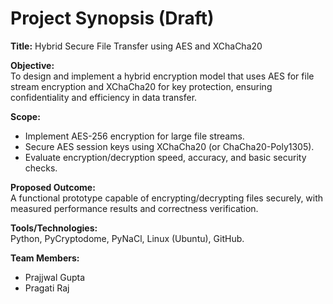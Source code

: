 # Project Synopsis (Draft)

**Title:** Hybrid Secure File Transfer using AES and XChaCha20

**Objective:**  
To design and implement a hybrid encryption model that uses AES for file stream encryption and XChaCha20 for key protection, ensuring confidentiality and efficiency in data transfer.

**Scope:**  
- Implement AES-256 encryption for large file streams.  
- Secure AES session keys using XChaCha20 (or ChaCha20-Poly1305).  
- Evaluate encryption/decryption speed, accuracy, and basic security checks.  

**Proposed Outcome:**  
A functional prototype capable of encrypting/decrypting files securely, with measured performance results and correctness verification.

**Tools/Technologies:**  
Python, PyCryptodome, PyNaCl, Linux (Ubuntu), GitHub.

**Team Members:**  
- Prajjwal Gupta  
- Pragati Raj
